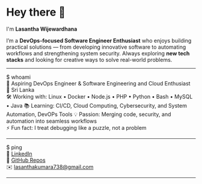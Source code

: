 # Hey there 👋  
I'm **Lasantha Wijewardhana**  

I’m a **DevOps-focused Software Engineer Enthusiast** who enjoys building practical solutions — from developing innovative software to automating workflows and strengthening system security. Always exploring **new tech stacks** and looking for creative ways to solve real-world problems.  

---

$ whoami  
🚀 Aspiring DevOps Engineer & Software Engineering and Cloud Enthusiast  
📍 Sri Lanka  
🛠 Working with: Linux • Docker • Node.js • PHP • Python • Bash • MySQL • Java
📚 Learning: CI/CD, Cloud Computing, Cybersecurity, and System Automation, DevOPs Tools
💡 Passion: Merging code, security, and automation into seamless workflows  
⚡ Fun fact: I treat debugging like a puzzle, not a problem  

---

$ ping  
💼 [LinkedIn](http://www.linkedin.com/in/lasantha-wijewardhana/)  
📂 [GitHub Repos](https://github.com/Lasantha201)  
✉️ lasanthakumara738@gmail.com   

---
